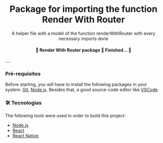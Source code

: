 <h1 align="center">Package for importing the function Render With Router</h1>

<p align="center">A helper file with a model of the function renderWithRouter with every necessary imports done</p>

<h4 align="center"> 
	🚧  Render With Router package 🚀 Finished...  🚧
</h4>

....

### Pré-requisitos
Before starting, you will have to install the following packages in your system:
[Git](https://git-scm.com), [Node.js](https://nodejs.org/en/). 
Besides that, a good source-code editor like [VSCode](https://code.visualstudio.com/)

### 🛠 Tecnologias

The following tools were used in order to build this project:

- [Node.js](https://nodejs.org/en/)
- [React](https://pt-br.reactjs.org/)
- [React Native](https://reactnative.dev/)